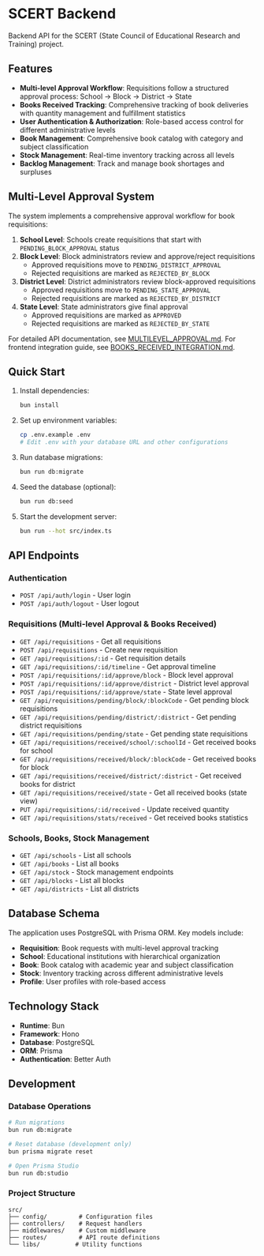 # SCERT Backend

Backend API for the SCERT (State Council of Educational Research and Training) project.

## Features

- **Multi-level Approval Workflow**: Requisitions follow a structured approval process: School → Block → District → State
- **Books Received Tracking**: Comprehensive tracking of book deliveries with quantity management and fulfillment statistics
- **User Authentication & Authorization**: Role-based access control for different administrative levels
- **Book Management**: Comprehensive book catalog with category and subject classification
- **Stock Management**: Real-time inventory tracking across all levels
- **Backlog Management**: Track and manage book shortages and surpluses

## Multi-Level Approval System

The system implements a comprehensive approval workflow for book requisitions:

1. **School Level**: Schools create requisitions that start with `PENDING_BLOCK_APPROVAL` status
2. **Block Level**: Block administrators review and approve/reject requisitions
   - Approved requisitions move to `PENDING_DISTRICT_APPROVAL`
   - Rejected requisitions are marked as `REJECTED_BY_BLOCK`
3. **District Level**: District administrators review block-approved requisitions
   - Approved requisitions move to `PENDING_STATE_APPROVAL`
   - Rejected requisitions are marked as `REJECTED_BY_DISTRICT`
4. **State Level**: State administrators give final approval
   - Approved requisitions are marked as `APPROVED`
   - Rejected requisitions are marked as `REJECTED_BY_STATE`

For detailed API documentation, see [MULTILEVEL_APPROVAL.md](./MULTILEVEL_APPROVAL.md).
For frontend integration guide, see [BOOKS_RECEIVED_INTEGRATION.md](./BOOKS_RECEIVED_INTEGRATION.md).

## Quick Start

1. Install dependencies:

   ```bash
   bun install
   ```

2. Set up environment variables:

   ```bash
   cp .env.example .env
   # Edit .env with your database URL and other configurations
   ```

3. Run database migrations:

   ```bash
   bun run db:migrate
   ```

4. Seed the database (optional):

   ```bash
   bun run db:seed
   ```

5. Start the development server:
   ```bash
   bun run --hot src/index.ts
   ```

## API Endpoints

### Authentication

- `POST /api/auth/login` - User login
- `POST /api/auth/logout` - User logout

### Requisitions (Multi-level Approval & Books Received)

- `GET /api/requisitions` - Get all requisitions
- `POST /api/requisitions` - Create new requisition
- `GET /api/requisitions/:id` - Get requisition details
- `GET /api/requisitions/:id/timeline` - Get approval timeline
- `POST /api/requisitions/:id/approve/block` - Block level approval
- `POST /api/requisitions/:id/approve/district` - District level approval
- `POST /api/requisitions/:id/approve/state` - State level approval
- `GET /api/requisitions/pending/block/:blockCode` - Get pending block requisitions
- `GET /api/requisitions/pending/district/:district` - Get pending district requisitions
- `GET /api/requisitions/pending/state` - Get pending state requisitions
- `GET /api/requisitions/received/school/:schoolId` - Get received books for school
- `GET /api/requisitions/received/block/:blockCode` - Get received books for block
- `GET /api/requisitions/received/district/:district` - Get received books for district
- `GET /api/requisitions/received/state` - Get all received books (state view)
- `PUT /api/requisitions/:id/received` - Update received quantity
- `GET /api/requisitions/stats/received` - Get received books statistics

### Schools, Books, Stock Management

- `GET /api/schools` - List all schools
- `GET /api/books` - List all books
- `GET /api/stock` - Stock management endpoints
- `GET /api/blocks` - List all blocks
- `GET /api/districts` - List all districts

## Database Schema

The application uses PostgreSQL with Prisma ORM. Key models include:

- **Requisition**: Book requests with multi-level approval tracking
- **School**: Educational institutions with hierarchical organization
- **Book**: Book catalog with academic year and subject classification
- **Stock**: Inventory tracking across different administrative levels
- **Profile**: User profiles with role-based access

## Technology Stack

- **Runtime**: Bun
- **Framework**: Hono
- **Database**: PostgreSQL
- **ORM**: Prisma
- **Authentication**: Better Auth

## Development

### Database Operations

```bash
# Run migrations
bun run db:migrate

# Reset database (development only)
bun prisma migrate reset

# Open Prisma Studio
bun run db:studio
```

### Project Structure

```
src/
├── config/         # Configuration files
├── controllers/    # Request handlers
├── middlewares/    # Custom middleware
├── routes/         # API route definitions
└── libs/          # Utility functions
```
